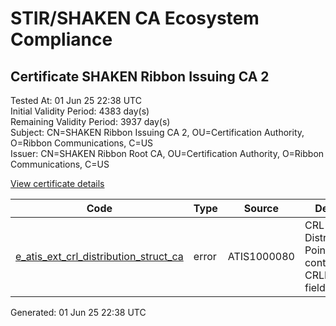 # STIR/SHAKEN CA Ecosystem Compliance

## Certificate SHAKEN Ribbon Issuing CA 2

Tested At: 01 Jun 25 22:38 UTC\
Initial Validity Period: 4383 day(s)\
Remaining Validity Period: 3937 day(s)\
Subject: CN=SHAKEN Ribbon Issuing CA 2, OU=Certification Authority, O=Ribbon Communications, C=US\
Issuer: CN=SHAKEN Ribbon Root CA, OU=Certification Authority, O=Ribbon Communications, C=US

[View certificate details](https://x509.io/?cert=MIICwjCCAmegAwIBAgIQWA%2FhlKCKhOGn8C15iLafyzAKBggqhkjOPQQDAjBvMQswCQYDVQQGEwJVUzEeMBwGA1UEChMVUmliYm9uIENvbW11bmljYXRpb25zMSAwHgYDVQQLExdDZXJ0aWZpY2F0aW9uIEF1dGhvcml0eTEeMBwGA1UEAxMVU0hBS0VOIFJpYmJvbiBSb290IENBMB4XDTI0MDMxMjAwMDAwMFoXDTM2MDMxMTIzNTk1OVowdDELMAkGA1UEBhMCVVMxHjAcBgNVBAoTFVJpYmJvbiBDb21tdW5pY2F0aW9uczEgMB4GA1UECxMXQ2VydGlmaWNhdGlvbiBBdXRob3JpdHkxIzAhBgNVBAMTGlNIQUtFTiBSaWJib24gSXNzdWluZyBDQSAyMFkwEwYHKoZIzj0CAQYIKoZIzj0DAQcDQgAENqD%2B04rjxkRpG8XgqIc4lX2AloZuLLFSVa%2BEZELdeGMLDkDwQpIh96kWRNF%2FvgOJ17%2F0DmUFGpsXDSzeZFUuBqOB3zCB3DAPBgNVHRMBAf8EBTADAQH%2FMBcGA1UdIAQQMA4wDAYKYIZIAYb%2FCQEBBDBgBgNVHR8EWTBXMFWgU6BRhk9odHRwOi8vcGtpLWNybC5zeW1hdXRoLmNvbS9vZmZsaW5lY2EvUmliYm9uQ29tbXVuaWNhdGlvbnNTSEFLRU5SaWJib25Sb290Q0EuY3JsMA4GA1UdDwEB%2FwQEAwICBDAdBgNVHQ4EFgQUhx7kl1Kr2JHxZEoJnaafS%2Fdj92swHwYDVR0jBBgwFoAUu24WkhcGDZJjfsGUMjXlbtHVFGQwCgYIKoZIzj0EAwIDSQAwRgIhALXEnPJKx4GQ6poX%2BWylRAKjKe0K9GDu7sIvTgzg5aoEAiEAmEshlsh5Av0OPwfpermwObfqETq2qNdS9mo5MEtXTjY%3D)

| Code | Type | Source | Details |
|------|------|--------|---------|
| [e_atis_ext_crl_distribution_struct_ca](../../ISSUES/e_atis_ext_crl_distribution_struct_ca/README.md) | error | ATIS1000080 | CRL Distribution Point shall contain a CRLIssuer field |


Generated: 01 Jun 25 22:38 UTC